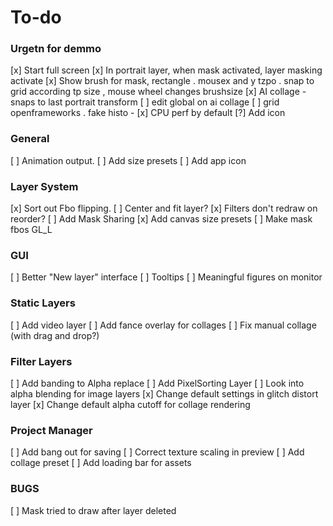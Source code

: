 # To-do
### Urgetn for demmo

  [x] Start full screen
  [x] In portrait layer, when mask activated, layer masking activate
  [x] Show brush for mask, rectangle . mousex and y tzpo . snap to grid according tp size , mouse wheel changes brushsize
  [x] AI collage - snaps to last portrait transform
  [ ] edit global on ai collage 
  [ ] grid openframeworks . fake histo - 
  [x] CPU perf by default 
  [?] Add icon

### General
  [ ] Animation output.
  [ ] Add size presets
  [ ] Add app icon

### Layer System
  [x] Sort out Fbo flipping.
  [ ] Center and fit layer?
  [x] Filters don't redraw on reorder?
  [ ] Add Mask Sharing
  [x] Add canvas size presets
  [ ] Make mask fbos GL_L

### GUI
  [ ] Better "New layer" interface
  [ ] Tooltips
  [ ] Meaningful figures on monitor

### Static Layers
  [ ] Add video layer
  [ ] Add fance overlay for collages
  [ ] Fix manual collage (with drag and drop?)


### Filter Layers
  [ ] Add banding to Alpha replace
  [ ] Add PixelSorting Layer
  [ ] Look into alpha blending for image layers
  [x] Change default settings in glitch distort layer
  [x] Change default alpha cutoff for collage rendering
 
### Project Manager
  [ ] Add bang out for saving
  [ ] Correct texture scaling in preview
  [ ] Add collage preset
  [ ] Add loading bar for assets
 
 ### BUGS
  [ ] Mask tried to draw after layer deleted
 